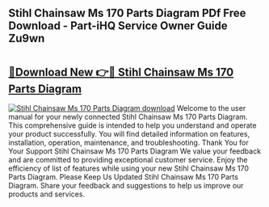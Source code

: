 ## Stihl Chainsaw Ms 170 Parts Diagram PDf Free Download - Part-iHQ Service Owner Guide Zu9wn

# <h2><a href="http://dfnlgta.blite.top/?on=Stihl+Chainsaw+Ms+170+Parts+Diagram">🔗Download New 👉🔴 Stihl Chainsaw Ms 170 Parts Diagram</a></h2>

[![Stihl Chainsaw Ms 170 Parts Diagram download](https://i.imgur.com/lujVjoI.png)](http://dfnlgta.blite.top/?on=Stihl+Chainsaw+Ms+170+Parts+Diagram)
Welcome to the user manual for your newly connected Stihl Chainsaw Ms 170 Parts Diagram. This comprehensive guide is intended to help you understand and operate your product successfully. You will find detailed information on features, installation, operation, maintenance, and troubleshooting. Thank You for Your Support Stihl Chainsaw Ms 170 Parts Diagram We value your feedback and are committed to providing exceptional customer service. Enjoy the efficiency of list of features while using your new Stihl Chainsaw Ms 170 Parts Diagram. Please Keep Us Updated Stihl Chainsaw Ms 170 Parts Diagram. Share your feedback and suggestions to help us improve our products and services.
